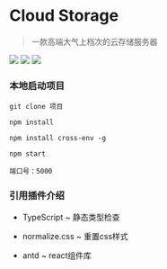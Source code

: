 # Cloud Storage

> 一款高端大气上档次的云存储服务器

![](https://img.shields.io/badge/Cloud-Storage-9cf)
![](https://img.shields.io/badge/license-MIT-%238bb80f)
![](https://img.shields.io/badge/Version-v1.0.0-%231e7fc0)

### 本地启动项目

```
git clone 项目

npm install

npm install cross-env -g

npm start

端口号：5000
```

### 引用插件介绍

* TypeScript ~ 静态类型检查

* normalize.css ~ 重置css样式

* antd ~ react组件库
